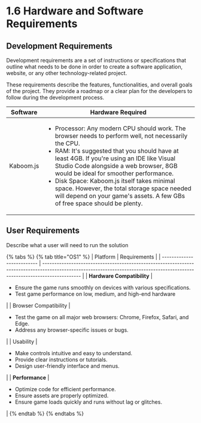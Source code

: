 # 1.6 Hardware and Software Requirements

## Development Requirements

Development requirements are a set of instructions or specifications that outline what needs to be done in order to create a software application, website, or any other technology-related project.

These requirements describe the features, functionalities, and overall goals of the project. They provide a roadmap or a clear plan for the developers to follow during the development process.

| Software  | Hardware Required                                                                                                                                                                                                                                                                                                                                                                                                                                                                       |
| --------- | --------------------------------------------------------------------------------------------------------------------------------------------------------------------------------------------------------------------------------------------------------------------------------------------------------------------------------------------------------------------------------------------------------------------------------------------------------------------------------------- |
| Kaboom.js | <ul><li>Processor: Any modern CPU should work. The browser needs to perform well, not necessarily the CPU.</li><li>RAM: It's suggested that you should have at least 4GB. If you're using an IDE like Visual Studio Code alongside a web browser, 8GB would be ideal for smoother performance.</li><li>Disk Space: Kaboom.js itself takes minimal space. However, the total storage space needed will depend on your game's assets. A few GBs of free space should be plenty.</li></ul> |



## User Requirements

Describe what a user will need to run the solution

{% tabs %}
{% tab title="OS1" %}
| Platform                   | Requirements                                                                                                                                                                 |
| -------------------------- | ---------------------------------------------------------------------------------------------------------------------------------------------------------------------------- |
| **Hardware Compatibility** | <ul><li>Ensure the game runs smoothly on devices with various specifications. </li><li>Test game performance on low, medium, and high-end hardware</li></ul>                 |
| Browser Compatibility      | <ul><li>Test the game on all major web browsers: Chrome, Firefox, Safari, and Edge.</li><li>Address any browser-specific issues or bugs.</li></ul>                           |
| Usability                  | <ul><li>Make controls intuitive and easy to understand.</li><li>Provide clear instructions or tutorials.</li><li>Design user-friendly interface and menus.</li></ul>         |
| **Performance**            | <ul><li>Optimize code for efficient performance.</li><li>Ensure assets are properly optimized.</li><li>Ensure game loads quickly and runs without lag or glitches.</li></ul> |
{% endtab %}
{% endtabs %}

